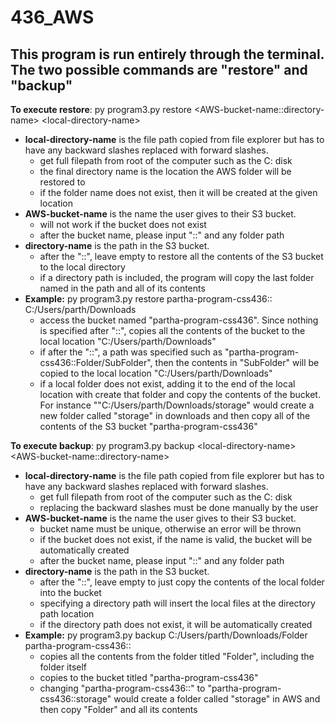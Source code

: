 # 436_AWS

## This program is run entirely through the terminal. The two possible commands are "restore" and "backup"

**To execute restore**: py program3.py restore &lt;AWS-bucket-name::directory-name&gt; &lt;local-directory-name&gt;
- **local-directory-name** is the file path copied from file explorer but has to have any backward slashes replaced with forward slashes.
    - get full filepath from root of the computer such as the C: disk
    - the final directory name is the location the AWS folder will be restored to
    - if the folder name does not exist, then it will be created at the given location
- **AWS-bucket-name** is the name the user gives to their S3 bucket.
    - will not work if the bucket does not exist
    - after the bucket name, please input "::" and any folder path
- **directory-name** is the path in the S3 bucket.
    - after the "::", leave empty to restore all the contents of the S3 bucket to the local directory
    - if a directory path is included, the program will copy the last folder named in the path and all of its contents
- **Example:** py program3.py restore partha-program-css436:: C:/Users/parth/Downloads
    - access the bucket named "partha-program-css436". Since nothing is specified after "::", copies all the contents of the bucket to the local location "C:/Users/parth/Downloads"
    - if after the "::", a path was specified such as "partha-program-css436::Folder/SubFolder", then the contents in "SubFolder" will be copied to the local location "C:/Users/parth/Downloads"
    - if a local folder does not exist, adding it to the end of the local location with create that folder and copy the contents of the bucket. For instance ""C:/Users/parth/Downloads/storage" would create a new folder called "storage" in downloads and then copy all of the contents of the S3 bucket "partha-program-css436"

**To execute backup**: py program3.py backup &lt;local-directory-name&gt; &lt;AWS-bucket-name::directory-name&gt;
- **local-directory-name** is the file path copied from file explorer but has to have any backward slashes replaced with forward slashes.
    - get full filepath from root of the computer such as the C: disk
    - replacing the backward slashes must be done manually by the user
- **AWS-bucket-name** is the name the user gives to their S3 bucket.
    - bucket name must be unique, otherwise an error will be thrown
    - if the bucket does not exist, if the name is valid, the bucket will be automatically created
    - after the bucket name, please input "::" and any folder path
- **directory-name** is the path in the S3 bucket.
    - after the "::", leave empty to just copy the contents of the local folder into the bucket
    - specifying a directory path will insert the local files at the directory path location
    - if the directory path does not exist, it will be automatically created
- **Example:** py program3.py backup C:/Users/parth/Downloads/Folder partha-program-css436::
    - copies all the contents from the folder titled "Folder", including the folder itself
    - copies to the bucket titled "partha-program-css436"
    - changing "partha-program-css436::" to "partha-program-css436::storage" would create a folder called "storage" in AWS and then copy "Folder" and all its contents